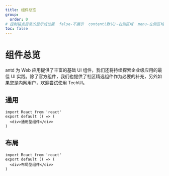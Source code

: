 ```yaml
---
title: 组件总览
group: 
  order: 0
# 控制锚点目录的显示或位置  false-不展示  content(默认)-右侧区域  menu-左侧区域
toc: false
---
```


# 组件总览
  antd 为 Web 应用提供了丰富的基础 UI 组件，我们还将持续探索企业级应用的最佳 UI 实践。除了官方组件，我们也提供了社区精选组件作为必要的补充，另外如果您是内网用户，欢迎尝试使用 TechUI。

## 通用
```tsx
import React from 'react'
export default () => (
  <div>通用型组件</div>
)
```

## 布局
```tsx
import React from 'react'
export default () => (
  <div>布局型组件</div>
)
```
